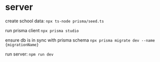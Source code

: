 # server

create school data:
`npx ts-node prisma/seed.ts  `

run prisma client
`npx prisma studio`

ensure db is in sync with prisma schema
`npx prisma migrate dev --name {migrationName}`

run server: 
`npm run dev`
